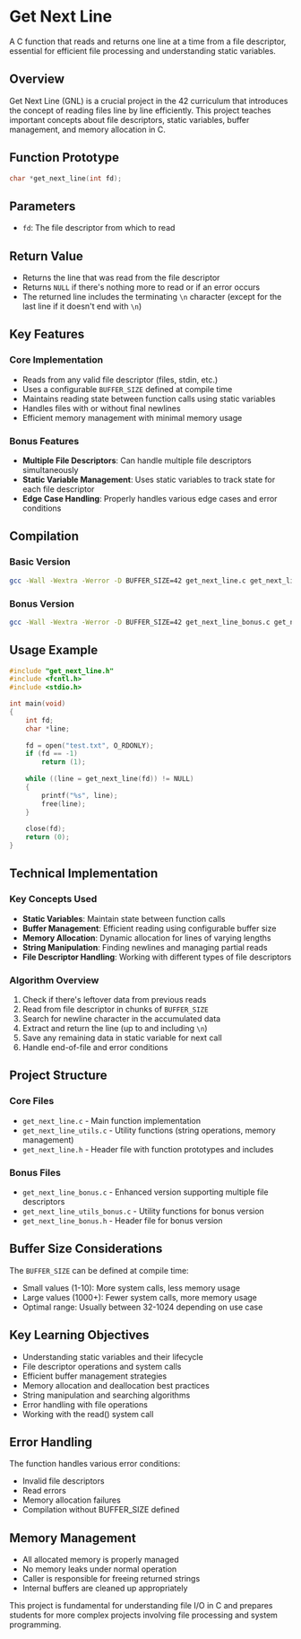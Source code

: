 # Get Next Line

A C function that reads and returns one line at a time from a file descriptor, essential for efficient file processing and understanding static variables.

## Overview

Get Next Line (GNL) is a crucial project in the 42 curriculum that introduces the concept of reading files line by line efficiently. This project teaches important concepts about file descriptors, static variables, buffer management, and memory allocation in C.

## Function Prototype

```c
char *get_next_line(int fd);
```

## Parameters

- `fd`: The file descriptor from which to read

## Return Value

- Returns the line that was read from the file descriptor
- Returns `NULL` if there's nothing more to read or if an error occurs
- The returned line includes the terminating `\n` character (except for the last line if it doesn't end with `\n`)

## Key Features

### Core Implementation
- Reads from any valid file descriptor (files, stdin, etc.)
- Uses a configurable `BUFFER_SIZE` defined at compile time
- Maintains reading state between function calls using static variables
- Handles files with or without final newlines
- Efficient memory management with minimal memory usage

### Bonus Features
- **Multiple File Descriptors**: Can handle multiple file descriptors simultaneously
- **Static Variable Management**: Uses static variables to track state for each file descriptor
- **Edge Case Handling**: Properly handles various edge cases and error conditions

## Compilation

### Basic Version
```bash
gcc -Wall -Wextra -Werror -D BUFFER_SIZE=42 get_next_line.c get_next_line_utils.c
```

### Bonus Version
```bash
gcc -Wall -Wextra -Werror -D BUFFER_SIZE=42 get_next_line_bonus.c get_next_line_utils_bonus.c
```

## Usage Example

```c
#include "get_next_line.h"
#include <fcntl.h>
#include <stdio.h>

int main(void)
{
    int fd;
    char *line;
    
    fd = open("test.txt", O_RDONLY);
    if (fd == -1)
        return (1);
    
    while ((line = get_next_line(fd)) != NULL)
    {
        printf("%s", line);
        free(line);
    }
    
    close(fd);
    return (0);
}
```

## Technical Implementation

### Key Concepts Used
- **Static Variables**: Maintain state between function calls
- **Buffer Management**: Efficient reading using configurable buffer size
- **Memory Allocation**: Dynamic allocation for lines of varying lengths
- **String Manipulation**: Finding newlines and managing partial reads
- **File Descriptor Handling**: Working with different types of file descriptors

### Algorithm Overview
1. Check if there's leftover data from previous reads
2. Read from file descriptor in chunks of `BUFFER_SIZE`
3. Search for newline character in the accumulated data
4. Extract and return the line (up to and including `\n`)
5. Save any remaining data in static variable for next call
6. Handle end-of-file and error conditions

## Project Structure

### Core Files
- `get_next_line.c` - Main function implementation
- `get_next_line_utils.c` - Utility functions (string operations, memory management)
- `get_next_line.h` - Header file with function prototypes and includes

### Bonus Files
- `get_next_line_bonus.c` - Enhanced version supporting multiple file descriptors
- `get_next_line_utils_bonus.c` - Utility functions for bonus version
- `get_next_line_bonus.h` - Header file for bonus version

## Buffer Size Considerations

The `BUFFER_SIZE` can be defined at compile time:
- Small values (1-10): More system calls, less memory usage
- Large values (1000+): Fewer system calls, more memory usage
- Optimal range: Usually between 32-1024 depending on use case

## Key Learning Objectives

- Understanding static variables and their lifecycle
- File descriptor operations and system calls
- Efficient buffer management strategies
- Memory allocation and deallocation best practices
- String manipulation and searching algorithms
- Error handling with file operations
- Working with the read() system call

## Error Handling

The function handles various error conditions:
- Invalid file descriptors
- Read errors
- Memory allocation failures
- Compilation without BUFFER_SIZE defined

## Memory Management

- All allocated memory is properly managed
- No memory leaks under normal operation
- Caller is responsible for freeing returned strings
- Internal buffers are cleaned up appropriately

This project is fundamental for understanding file I/O in C and prepares students for more complex projects involving file processing and system programming.
